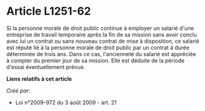 # Article L1251-62

Si la personne morale de droit public continue à employer un salarié d'une entreprise de travail temporaire après la fin de
sa mission sans avoir conclu avec lui un contrat ou sans nouveau contrat de mise à disposition, ce salarié est réputé lié à
la personne morale de droit public par un contrat à durée déterminée de trois ans. Dans ce cas, l'ancienneté du salarié est
appréciée à compter du premier jour de sa mission. Elle est déduite de la période d'essai éventuellement prévue.

**Liens relatifs à cet article**

_Créé par_:

  - Loi n°2009-972 du 3 août 2009 - art. 21
